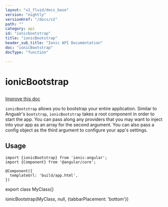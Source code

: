 ```yaml
---
layout: "v2_fluid/docs_base"
version: "nightly"
versionHref: "/docs/v2"
path: ""
category: api
id: "ionicbootstrap"
title: "ionicBootstrap"
header_sub_title: "Ionic API Documentation"
doc: "ionicBootstrap"
docType: "function"

---
```










<h1 class="api-title">
<a class="anchor" name="ionic-bootstrap" href="#ionic-bootstrap"></a>

ionicBootstrap






</h1>

<a class="improve-v2-docs" href="http://github.com/driftyco/ionic/edit/2.0//src/config/bootstrap.ts#L22">
Improve this doc
</a>






<p><code>ionicBootstrap</code> allows you to bootstrap your entire application. Similar to Angualr&#39;s <code>bootstrap</code>, <code>ionicBootstrap</code>
takes a root component in order to start the app. You can pass along any providers that you may want to inject into your
app as an array for the second argument. You can also pass a config object as the third argument to configure your app&#39;s settings.</p>

<!-- @usage tag -->

<h2><a class="anchor" name="usage" href="#usage"></a>Usage</h2>

<pre><code class="lang-ts">import {ionicBootstrap} from &#39;ionic-angular&#39;;
import {Component} from &#39;@angular/core&#39;;

@Component({
  templateUrl: &#39;build/app.html&#39;,
})
</code></pre>
<p>export class MyClass{}</p>
<p>ionicBootstrap(MyClass, null, {tabbarPlacement: &#39;bottom&#39;})</p>




<!-- @property tags -->



<!-- instance methods on the class -->


<!-- related link --><!-- end content block -->


<!-- end body block -->

